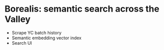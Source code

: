 # Borealis: semantic search across the Valley

- Scrape YC batch history
- Semantic embedding vector index
- Search UI

